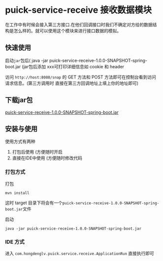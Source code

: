 # puick-service-receive 接收数据模块

在工作中有时候会接入第三方接口.在他们回调接口时我们不确定对方给的数据结构是怎么样的。就可以使用这个模块来进行接口数据的模拟。

## 快速使用

启动`jar`包后( java -jar puick-service-receive-1.0.0-SNAPSHOT-spring-boot.jar (jar包后添加 xxx可打印详细信息如 cookie 和 header 

访问 `http://host:8080/snap` 的 GET 方法和 POST 方法即可在控制台看到访问请求信息。(第三方调用时 直接在第三方回调地址上填上你的地址即可)

## 下载jar包

[puick-service-receive-1.0.0-SNAPSHOT-spring-boot.jar](puick-server/puick-service-receive/file/puick-service-receive-1.0.0-SNAPSHOT-spring-boot.jar)

## 安装与使用

使用方式有两种

1. 打包后使用 (方便随时开启
2. 直接在IDE中使用 (方便随时修改代码

### 打包方式

打包

```shell
mvn install
```

这时 target 目录下将会有一个`puick-service-receive-1.0.0-SNAPSHOT-spring-boot.jar`文件

启动

```shell
java -jar puick-service-receive-1.0.0-SNAPSHOT-spring-boot.jar 
```

### IDE 方式

进入
`com.hongdenglv.puick.service.receive.ApplicationRun`
直接执行即可
